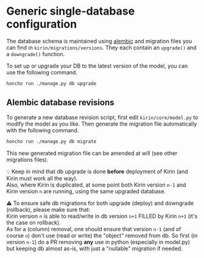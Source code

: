 # Generic single-database configuration

The database schema is maintained using [alembic] and migration files you can
find in `kirin/migrations/versions`. They each contain an `upgrade()` and a
`downgrade()` function.

To set up or upgrade your DB to the latest version of the model, you can use the
following command.

```sh
honcho run ./manage.py db upgrade
```

## Alembic database revisions

To generate a new database revision script, first edit `kirin/core/model.py` to
modify the model as you like. Then generate the migration file automatically
with the following command.

```sh
honcho run ./manage.py db migrate
```

This new generated migration file can be amended at will (see other migrations
files).

:bulb: Keep in mind that db upgrade is done **before** deployment of Kirin (and
Kirin must work all the way).\
Also, where Kirin is duplicated, at some point both Kirin version `n-1` and
Kirin version `n` are running, using the same upgraded database.

:warning: To ensure safe db migrations for both upgrade (deploy) and downgrade
(rollback), please make sure that:\
Kirin version `n` is able to read/write in db version `n+1` FILLED by Kirin
`n+1` (it's the case on rollback).\
As for a (column) removal, one should ensure that version `n-1` (and of course
`n`) don't use (read or write) the "object" removed from db. So first (in
version `n-1`) do a PR removing **any** use in python (especially in model.py)
but keeping db almost as-is, with just a "nullable" migration if needed.

[alembic]: https://pypi.org/project/alembic/

